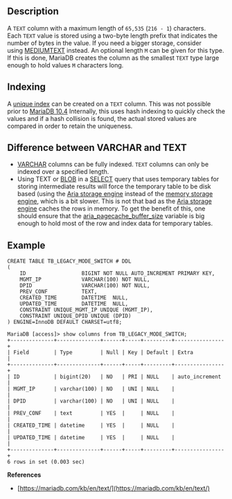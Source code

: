 ## **Description**
A `TEXT` column with a maximum length of `65,535` (`216 - 1`) characters.
Each `TEXT` value is stored using a two-byte length prefix that indicates the number of bytes in the value. If you need a bigger storage, consider using [MEDIUMTEXT](https://mariadb.com/kb/en/mediumtext/) instead.
An optional length `M` can be given for this type. If this is done, MariaDB creates the column as the smallest `TEXT` type large enough to hold values `M` characters long.

## **Indexing**
A [unique index](https://mariadb.com/kb/en/getting-started-with-indexes/#unique-index) can be created on a `TEXT` column. This was not possible prior to [MariaDB 10.4](https://mariadb.com/kb/en/what-is-mariadb-104/)
Internally, this uses hash indexing to quickly check the values and if a hash collision is found, the actual stored values are compared in order to retain the uniqueness.

## **Difference between VARCHAR and TEXT**
- [VARCHAR](https://mariadb.com/kb/en/varchar/) columns can be fully indexed. `TEXT` columns can only be indexed over a specified length.
- Using TEXT or [BLOB](https://mariadb.com/kb/en/blob/) in a [SELECT](https://mariadb.com/kb/en/select/) query that uses temporary tables for storing intermediate results will force the temporary table to be disk based (using the [Aria storage engine](https://mariadb.com/kb/en/aria-storage-engine/) instead of the [memory storage engine](https://mariadb.com/kb/en/memory-storage-engine/), which is a bit slower. This is not that bad as the [Aria storage engine](https://mariadb.com/kb/en/aria-storage-engine/) caches the rows in memory. To get the benefit of this, one should ensure that the [aria_pagecache_buffer_size](https://mariadb.com/kb/en/aria-system-variables/#aria_pagecache_buffer_size) variable is big enough to hold most of the row and index data for temporary tables.

## Example
```
CREATE TABLE TB_LEGACY_MODE_SWITCH # DDL
(
    ID                  BIGINT NOT NULL AUTO_INCREMENT PRIMARY KEY,
    MGMT_IP             VARCHAR(100) NOT NULL,
    DPID                VARCHAR(100) NOT NULL,
    PREV_CONF           TEXT,
    CREATED_TIME        DATETIME  NULL,
    UPDATED_TIME        DATETIME  NULL,
    CONSTRAINT UNIQUE_MGMT_IP UNIQUE (MGMT_IP),
    CONSTRAINT UNIQUE_DPID UNIQUE (DPID)
) ENGINE=InnoDB DEFAULT CHARSET=utf8;

MariaDB [access]> show columns from TB_LEGACY_MODE_SWITCH;
+--------------+--------------+------+-----+---------+----------------+
| Field        | Type         | Null | Key | Default | Extra          |
+--------------+--------------+------+-----+---------+----------------+
| ID           | bigint(20)   | NO   | PRI | NULL    | auto_increment |
| MGMT_IP      | varchar(100) | NO   | UNI | NULL    |                |
| DPID         | varchar(100) | NO   | UNI | NULL    |                |
| PREV_CONF    | text         | YES  |     | NULL    |                |
| CREATED_TIME | datetime     | YES  |     | NULL    |                |
| UPDATED_TIME | datetime     | YES  |     | NULL    |                |
+--------------+--------------+------+-----+---------+----------------+
6 rows in set (0.003 sec)
```


**References**
- [https://mariadb.com/kb/en/text/](https://mariadb.com/kb/en/text/)